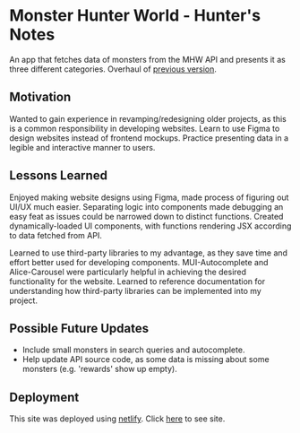 # Monster Hunter World - Hunter's Notes

An app that fetches data of monsters from the MHW API and presents it as three different categories. Overhaul of [previous version](https://github.com/KhaledAjaj2026/mhw-notebook/).

## Motivation

Wanted to gain experience in revamping/redesigning older projects, as this is a common responsibility in developing websites. Learn to use Figma to design websites instead of frontend mockups. Practice presenting data in a legible and interactive manner to users.

## Lessons Learned

Enjoyed making website designs using Figma, made process of figuring out UI/UX much easier. Separating logic into components made debugging an easy feat as issues could be narrowed down to distinct functions. Created dynamically-loaded UI components, with functions rendering JSX according to data fetched from API. 

Learned to use third-party libraries to my advantage, as they save time and effort better used for developing components. MUI-Autocomplete and Alice-Carousel were particularly helpful in achieving the desired functionality for the website. Learned to reference documentation for understanding how third-party libraries can be implemented into my project.

## Possible Future Updates

* Include small monsters in search queries and autocomplete.
* Help update API source code, as some data is missing about some monsters (e.g. 'rewards' show up empty).

## Deployment

This site was deployed using [netlify](https://www.netlify.com/?attr=homepage-modal). Click [here](https://mhw-huntersnotes.netlify.app/) to see site.
